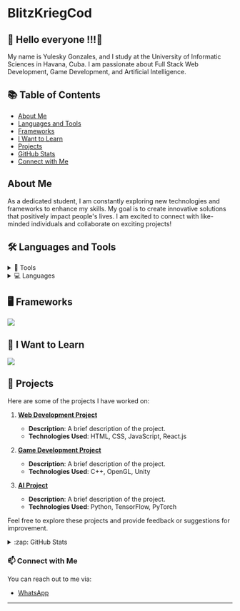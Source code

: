 # BlitzKriegCod

## 🚀 Hello everyone !!!👋

<p>My name is Yulesky Gonzales, and I study at the University of Informatic Sciences in Havana, Cuba. I am passionate about Full Stack Web Development, Game Development, and Artificial Intelligence.</p>

## 📚 Table of Contents

- [About Me](#about-me)
- [Languages and Tools](#-languages-and-tools)
- [Frameworks](#-frameworks)
- [I Want to Learn](#-i-want-to-learn)
- [Projects](#-projects)
- [GitHub Stats](#zap-github-stats)
- [Connect with Me](#-connect-with-me)

## About Me

As a dedicated student, I am constantly exploring new technologies and frameworks to enhance my skills. My goal is to create innovative solutions that positively impact people's lives. I am excited to connect with like-minded individuals and collaborate on exciting projects!

## 🛠️ Languages and Tools

<details>
 <summary>🔧 Tools</summary>
  <ul>
    <hr>
    <p align="start">
      <a href="https://skillicons.dev">
        <img src="https://skillicons.dev/icons?i=neovim,vscode,sublime,linux,ubuntu,anaconda,mongodb,mysql,sqlite,postman,stackoverflow,blender,godot,figma,ai,ps,github" />
      </a>
    </p>
  </ul>
</details>

<details>
  <summary>💻 Languages</summary>
  <ul>
    <hr>
    <p align="start">
      <a href="https://skillicons.dev">
        <img src="https://skillicons.dev/icons?i=bash,nodejs,ts,py,cs,cpp,css,html,js,java" />
      </a>
    </p>
  </ul>
</details>

## 🖥️ Frameworks

<p align="start">
  <a href="https://skillicons.dev">
    <img src="https://skillicons.dev/icons?i=angular,django,express,nest,bootstrap,tailwind" />
  </a>
</p>

## 🔭 I Want to Learn

<p align="start">
  <a href="https://skillicons.dev">
    <img src="https://skillicons.dev/icons?i=dotnet,docker,astro,figma" />
  </a>
</p>

## 🚀 Projects

Here are some of the projects I have worked on:

1. **[Web Development Project](https://github.com/your-username/project-name)**  
   - **Description**: A brief description of the project.
   - **Technologies Used**: HTML, CSS, JavaScript, React.js

2. **[Game Development Project](https://github.com/your-username/project-name)**  
   - **Description**: A brief description of the project.
   - **Technologies Used**: C++, OpenGL, Unity

3. **[AI Project](https://github.com/your-username/project-name)**  
   - **Description**: A brief description of the project.
   - **Technologies Used**: Python, TensorFlow, PyTorch

Feel free to explore these projects and provide feedback or suggestions for improvement.

<details>
  <summary>:zap: GitHub Stats</summary>

  <img align="left" alt="Yulesky's GitHub Stats" src="https://github-readme-stats.vercel.app/api?username=BlitzKriegCod&show_icons=true&hide_border=false&title_color=ff652f&icon_color=FFE400&bg_color=09131B&text_color=ffffff&border_color=0c1a25" />

</details>

### 📫 Connect with Me

You can reach out to me via:

- [WhatsApp](https://wa.me/51320264)

---

<style>
  h2, h3 {
    transition: color 0.3s ease;
  }

  h2:hover, h3:hover {
    color: #ff652f;
  }

  p {
    transition: transform 0.3s ease;
  }

  p:hover {
    transform: scale(1.02);
  }
</style>
